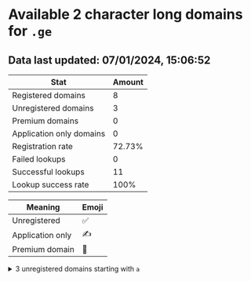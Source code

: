 # Available 2 character long domains for `.ge`

## Data last updated: 07/01/2024, 15:06:52

|Stat|Amount|
|--|--|
|Registered domains|8|
|Unregistered domains|3|
|Premium domains|0|
|Application only domains|0|
|Registration rate|72.73%|
|Failed lookups|0|
|Successful lookups|11|
|Lookup success rate|100%|


|Meaning|Emoji|
|--|--|
|Unregistered|:white_check_mark:|
|Application only|:writing_hand:|
|Premium domain|:gem:|

<details>
<summary>3 unregistered domains starting with <bold><code>a</code></bold></summary>

|Type|Domain|
|--|--|
|:white_check_mark:|`ae.ge`|
|:white_check_mark:|`af.ge`|
|:white_check_mark:|`aj.ge`|
</details>